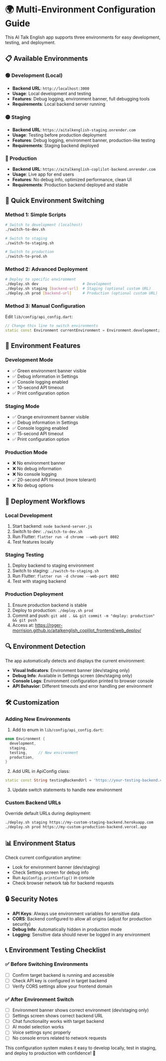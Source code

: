 # 🌍 Multi-Environment Configuration Guide

This AI Talk English app supports three environments for easy development, testing, and deployment.

## 📋 Available Environments

### 🟢 Development (Local)
- **Backend URL**: `http://localhost:3000`
- **Usage**: Local development and testing
- **Features**: Debug logging, environment banner, full debugging tools
- **Requirements**: Local backend server running

### 🟡 Staging 
- **Backend URL**: `https://aitalkenglish-staging.onrender.com`
- **Usage**: Testing before production deployment
- **Features**: Debug logging, environment banner, production-like testing
- **Requirements**: Staging backend deployed

### 🔴 Production
- **Backend URL**: `https://aitalkenglish-coplilot-backend.onrender.com`
- **Usage**: Live app for end users
- **Features**: No debug info, optimized performance, clean UI
- **Requirements**: Production backend deployed and stable

## 🔧 Quick Environment Switching

### Method 1: Simple Scripts
```bash
# Switch to development (localhost)
./switch-to-dev.sh

# Switch to staging
./switch-to-staging.sh

# Switch to production
./switch-to-prod.sh
```

### Method 2: Advanced Deployment
```bash
# Deploy to specific environment
./deploy.sh dev                    # Development
./deploy.sh staging [backend-url]  # Staging (optional custom URL)
./deploy.sh prod [backend-url]     # Production (optional custom URL)
```

### Method 3: Manual Configuration
Edit `lib/config/api_config.dart`:
```dart
// Change this line to switch environments
static const Environment currentEnvironment = Environment.development; // or staging, production
```

## 📱 Environment Features

### Development Mode
- ✅ Green environment banner visible
- ✅ Debug information in Settings
- ✅ Console logging enabled
- ✅ 10-second API timeout
- ✅ Print configuration option

### Staging Mode  
- ✅ Orange environment banner visible
- ✅ Debug information in Settings
- ✅ Console logging enabled
- ✅ 15-second API timeout
- ✅ Print configuration option

### Production Mode
- ❌ No environment banner
- ❌ No debug information
- ❌ No console logging
- ✅ 20-second API timeout (more tolerant)
- ❌ No debug options

## 🚀 Deployment Workflows

### Local Development
1. Start backend: `node backend-server.js`
2. Switch to dev: `./switch-to-dev.sh`
3. Run Flutter: `flutter run -d chrome --web-port 8082`
4. Test features locally

### Staging Testing
1. Deploy backend to staging environment
2. Switch to staging: `./switch-to-staging.sh`
3. Run Flutter: `flutter run -d chrome --web-port 8082`
4. Test with staging backend

### Production Deployment
1. Ensure production backend is stable
2. Deploy to production: `./deploy.sh prod`
3. Commit and push: `git add . && git commit -m "deploy: production" && git push`
4. Access at: https://roger-morrision.github.io/aitalkenglish_coplilot_frontend/web_deploy/

## 🔍 Environment Detection

The app automatically detects and displays the current environment:

- **Visual Indicators**: Environment banner (dev/staging only)
- **Debug Info**: Available in Settings screen (dev/staging only)
- **Console Logs**: Environment configuration printed to browser console
- **API Behavior**: Different timeouts and error handling per environment

## 🛠️ Customization

### Adding New Environments
1. Add to enum in `lib/config/api_config.dart`:
```dart
enum Environment {
  development,
  staging,
  testing,     // New environment
  production,
}
```

2. Add URL in ApiConfig class:
```dart
static const String testingBackendUrl = 'https://your-testing-backend.com';
```

3. Update switch statements to handle new environment

### Custom Backend URLs
Override default URLs during deployment:
```bash
./deploy.sh staging https://my-custom-staging-backend.herokuapp.com
./deploy.sh prod https://my-custom-production-backend.vercel.app
```

## 📊 Environment Status

Check current configuration anytime:
- Look for environment banner (dev/staging)
- Check Settings screen for debug info
- Run `ApiConfig.printConfig()` in console
- Check browser network tab for backend requests

## 🔒 Security Notes

- **API Keys**: Always use environment variables for sensitive data
- **CORS**: Backend configured to allow all origins (adjust for production security)
- **Debug Info**: Automatically hidden in production mode
- **Logging**: Sensitive data should never be logged in any environment

## 📞 Environment Testing Checklist

### ✅ Before Switching Environments
- [ ] Confirm target backend is running and accessible
- [ ] Check API key is configured in target backend
- [ ] Verify CORS settings allow your frontend domain

### ✅ After Environment Switch
- [ ] Environment banner shows correct environment (dev/staging only)
- [ ] Settings screen shows correct backend URL
- [ ] Chat functionality works with target backend
- [ ] AI model selection works
- [ ] Voice settings sync properly
- [ ] No console errors related to network requests

This configuration system makes it easy to develop locally, test in staging, and deploy to production with confidence! 🎉
